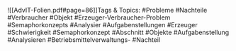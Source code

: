 
![[AdvIT-Folien.pdf#page=86]]Tags & Topics:
   #Probleme
   #Nachteile
   #Verbraucher
   #Objekt
   #Erzeuger-Verbraucher-Problem
   #Semaphorkonzepts
   #Analysier
   #Aufgabenstellungen
   #Erzeuger
   #Schwierigkeit
   #Semaphorkonzept
   #Abschnitt
   #Objekte
   #Aufgabenstellung
   #Analysieren
   #Betriebsmittelverwaltungs-
   #Nachteil